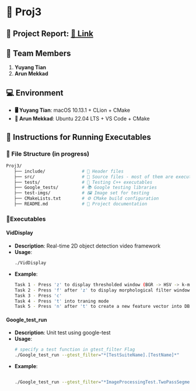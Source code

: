 # 🚀 Proj3

## 📄 Project Report: [🔗 Link](https://docs.google.com/document/d/1ebXFYiskRRMnh7r--UabbHMDvGZ-x7tpl08yb7g5h3o/edit?tab=t.0)

## 👥 Team Members
1. **Yuyang Tian**
2. **Arun Mekkad**

## 💻 Environment
- **🖥️ Yuyang Tian**: macOS 10.13.1 + CLion + CMake
- **🐧 Arun Mekkad**: Ubuntu 22.04 LTS + VS Code + CMake

## 📌 Instructions for Running Executables

### 📂 File Structure (in progress)
```bash
Proj3/
   ├── include/              # 📁 Header files
   ├── src/                  # 📁 Source files - most of them are executables.
   ├── tests/                # 🧪 Testing C++ executables 
   ├── Google_tests/         # 📚 Google testing libraries
   ├── test-imgs/            # 🖼️ Image set for testing
   ├── CMakeLists.txt        # ⚙️ CMake build configuration
   ├── README.md             # 📖 Project documentation
```

### 🏃‍️Executables
#### **VidDisplay**

- **Description**: Real-time 2D object detection video framework
- **Usage**:
  ```bash
  ./VidDisplay

  ```
- **Example**:
  ```bash
  Task 1 - Press 'z' to display thresholded window (BGR -> HSV -> k-means algorithm)
  Task 2 - Press 'f' after 'z' to display morphological filter window
  Task 3 - Press 'c'
  Task 4 - Press 't' into traning mode
  Task 5 - Press 'n' after 't' to create a new feature vector into DB
#### **Google_test_run**

- **Description**: Unit test using google-test
- **Usage**:
  ```bash
  # specify a test function in gtest_filter Flag
  ./Google_test_run --gtest_filter="*[TestSuiteName].[TestName]*"
  ```
- **Example**:
  ```bash
  
  ./Google_test_run --gtest_filter="*ImageProcessingTest.TwoPassSegmentationTest*"
  ```